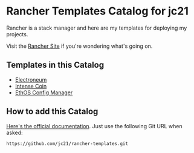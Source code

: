 # Rancher Templates Catalog for jc21

Rancher is a stack manager and here are my templates for deploying my projects.

Visit the [Rancher Site](http://rancher.com) if you're wondering what's going on.

## Templates in this Catalog

- [Electroneum](https://github.com/jc21/docker-electroneumd)
- [Intense Coin](https://github.com/jc21/docker-intensecoind)
- [EthOS Config Manager](https://github.com/jc21/ethos-config-manager)


## How to add this Catalog

[Here's the official documentation](http://rancher.com/docs/rancher/latest/en/catalog/).
Just use the following Git URL when asked:

```
https://github.com/jc21/rancher-templates.git
```
